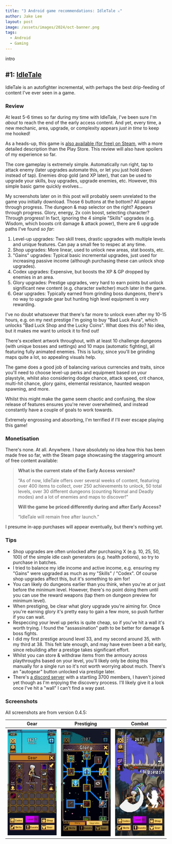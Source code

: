 ```yaml
---
title: "3 Android game recommendations: IdleTale ⚔️"
author: Jake Lee
layout: post
image: /assets/images/2024/oct-banner.png
tags:
  - Android
  - Gaming
---
```


intro

## #1: [IdleTale](https://play.google.com/store/apps/details?id=com.EdGrace.Idle)

IdleTale is an autofighter incremental, with perhaps the best drip-feeding of content I've ever seen in a game.

### Review

At least 5-6 times so far during my time with IdleTale, I've been sure I'm _about_ to reach the end of the early access content. And yet, every time, a new mechanic, area, upgrade, or complexity appears _just in time_ to keep me hooked!

As a heads-up, this game is [also available (for free) on Steam](https://store.steampowered.com/app/3196540/IdleTale/), with a more detailed description than the Play Store. This review will also have spoilers of my experience so far.

The core gameplay is extremely simple. Automatically run right, tap to attack enemy (later upgrades automate this, or let you just hold down instead of tap). Enemies drop gold (and XP later), that can be used to upgrade your skills, buy upgrades, upgrade enemies, etc. However, this simple basic game quickly evolves...

My screenshots later on in this post will probably seem unrelated to the game you initially download. Those 6 buttons at the bottom? All appear through progress. The dungeon & map selector on the right? Appears through progress. Glory, energy, 2x coin boost, selecting character? Through progress! In fact, ignoring the 4 simple "Skills" upgrades (e.g. Wisdom, which boosts crit damage & attack power), there are 6 upgrade paths I've found _so far_:

1. Level-up upgrades: Two skill trees, drastic upgrades with multiple levels and unique features. Can pay a small fee to respec at any time.
2. Shop upgrades: More linear, used to unlock new areas, stat boosts, etc.
3. "Gains" upgrades: Typical basic incremental upgrades, just used for increasing passive income (although purchasing these can unlock shop upgrades).
4. Codex upgrades: Expensive, but boosts the XP & GP dropped by enemies in an area.
5. Glory upgrades: Prestige upgrades, very hard to earn points but unlock significant new content (e.g. character switcher) much later in the game.
6. Gear upgrades: Typically earned from grinding boss dungeons, there's no way to upgrade gear but hunting high level equipment is very rewarding.

I've no doubt whatsoever that there's far more to unlock even after my 10-15 hours, e.g. on my next prestige I'm going to buy "Bad Luck Aura", which unlocks "Bad Luck Shop and the Lucky Coins". What does this do? No idea, but it makes me want to unlock it to find out!

There's excellent artwork throughout, with at least 10 challenge dungeons (with unique bosses and settings) and 10 maps (automatic fighting), all featuring fully animated enemies. This is lucky, since you'll be grinding maps quite a lot, so appealing visuals help.

The game does a good job of balancing various currencies and traits, since you'll need to choose level-up perks and equipment based on your playstyle, whilst also considering dodge chance, attack speed, crit chance, multi-hit chance, glory gains, elemental resistance, haunted weapon spawning, and more.

Whilst this might make the game seem chaotic and confusing, the slow release of features ensures you're never overwhelmed, and instead constantly have a couple of goals to work towards.

Extremely engrossing and absorbing, I'm terrified if I'll ever escape playing this game!

### Monetisation

There's none. At all. Anywhere. I have absolutely no idea how this has been made free so far, with the Steam page showcasing the staggering amount of free content available:

> **What is the current state of the Early Access version?**
>
> “As of now, IdleTale offers over several weeks of content, featuring over 400 items to collect, over 250 achievements to unlock, 50 total levels, over 30 different dungeons (counting Normal and Deadly modes) and a lot of enemies and maps to discover!”
>
> **Will the game be priced differently during and after Early Access?**
>
> “IdleTale will remain free after launch.”

I presume in-app purchases will appear eventually, but there's nothing yet.

### Tips

- Shop upgrades are often unlocked after purchasing X (e.g. 10, 25, 50, 100) of the simple idle cash generators (e.g. health potions), so try to purchase in batches.
- I tried to balance my idle income and active income, e.g. ensuring my "Gains" were upgraded as much as my "Skills" / "Codex". Of course shop upgrades affect this, but it's something to aim for!
- You can likely do dungeons earlier than you think, when you're at or just before the minimum level. However, there's no point doing them until you can use the reward weapons (tap them on dungeon preview for minimum level).
- When prestiging, be clear what glory upgrade you're aiming for. Once you're earning glory it's pretty easy to gain a few more, so push further if you can wait.
- Respeccing your level up perks is quite cheap, so if you've hit a wall it's worth trying. I found the "assassination" path to be better for damage & boss fights.
- I did my first prestige around level 33, and my second around 35, with my third at 38. This felt late enough, and may have even been a bit early, since rebuilding after a prestige takes significant effort.
- Whilst you can store & withdraw items from the armoury across playthroughs based on your level, you'll likely only be doing this manually for a single run so it's not worth worrying about much. There's an "autogear" button unlocked via prestige later.
- There's [a discord server](https://discord.com/invite/B9mamWkNtV) with a startling 3700 members, I haven't joined yet though as I'm enjoying the discovery process. I'll likely give it a look once I've hit a "wall" I can't find a way past.

### Screenshots

All screenshots are from version 0.4.5:

|                                                     Gear                                                     |                                                     Prestiging                                                     |                                                     Combat                                                     |
| :----------------------------------------------------------------------------------------------------------: | :----------------------------------------------------------------------------------------------------------------: | :------------------------------------------------------------------------------------------------------------: |
| [![IdleTale gear](/assets/images/2024/oct-idletale-1-thumbnail.jpg)](/assets/images/2024/oct-idletale-1.jpg) | [![IdleTale prestiging](/assets/images/2024/oct-idletale-2-thumbnail.jpg)](/assets/images/2024/oct-idletale-2.jpg) | [![IdleTale combat](/assets/images/2024/oct-idletale-3-thumbnail.jpg)](/assets/images/2024/oct-idletale-3.jpg) |
